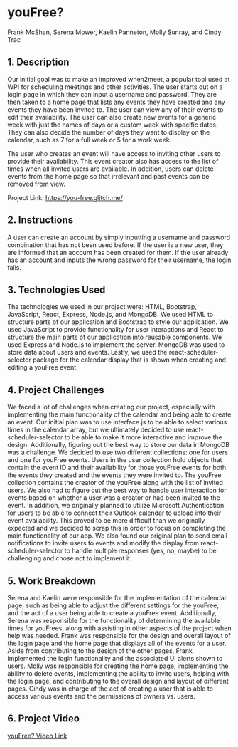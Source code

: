 # youFree?

Frank McShan, Serena Mower, Kaelin Panneton, Molly Sunray, and Cindy Trac

## 1. Description
Our initial goal was to make an improved when2meet, a popular tool used at WPI for scheduling meetings and other activities. The user starts out on a login page in which they can input a username and password. They are then taken to a home page that lists any events they have created and any events they have been invited to. The user can view any of their events to edit their availability. The user can also create new events for a generic week with just the names of days or a custom week with specific dates. They can also decide the number of days they want to display on the calendar, such as 7 for a full week or 5 for a work week.

The user who creates an event will have access to inviting other users to provide their availability. This event creator also has access to the list of times when all invited users are available. In addition, users can delete events from the home page so that irrelevant and past events can be removed from view.

Project Link: https://you-free.glitch.me/

## 2. Instructions
A user can create an account by simply inputting a username and password combination that has not been used before. If the user is a new user, they are informed that an account has been created for them. If the user already has an account and inputs the wrong password for their username, the login fails.

## 3. Technologies Used
The technologies we used in our project were: HTML, Bootstrap, JavaScript, React, Express, Node.js, and MongoDB. We used HTML to structure parts of our application and Bootstrap to style our application. We used JavaScript to provide functionality for user interactions and React to structure the main parts of our application into reusable components. We used Express and Node.js to implement the server. MongoDB was used to store data about users and events. Lastly, we used the react-scheduler-selector package for the calendar display that is shown when creating and editing a youFree event.

## 4. Project Challenges
We faced a lot of challenges when creating our project, especially with implementing the main functionality of the calendar and being able to create an event. Our initial plan was to use interface.js to be able to select various times in the calendar array, but we ultimately decided to use react-scheduler-selector to be able to make it more interactive and improve the design. Additionally, figuring out the best way to store our data in MongoDB was a challenge. We decided to use two different collections: one for users and one for youFree events. Users in the user collection hold objects that contain the event ID and their availability for those youFree events for both the events they created and the events they were invited to. The youFree collection contains the creator of the youFree along with the list of invited users. We also had to figure out the best way to handle user interaction for events based on whether a user was a creator or had been invited to the event. In addition, we originally planned to utilize Microsoft Authentication for users to be able to connect their Outlook calendar to upload into their event availability. This proved to be more difficult than we originally expected and we decided to scrap this in order to focus on completing the main functionality of our app. We also found our original plan to send email notifications to invite users to events and modify the display from react-scheduler-selector to handle multiple responses (yes, no, maybe) to be challenging and chose not to implement it.

## 5. Work Breakdown
Serena and Kaelin were responsible for the implementation of the calendar page, such as being able to adjust the different settings for the youFree, and the act of a user being able to create a youFree event. Additionally, Serena was responsible for the functionality of determining the available times for youFrees, along with assisting in other aspects of the project when help was needed. Frank was responsible for the design and overall layout of the login page and the home page that displays all of the events for a user. Aside from contributing to the design of the other pages, Frank implemented the login functionality and the associated UI alerts shown to users. Molly was responsible for creating the home page, implementing the ability to delete events, implementing the ability to invite users, helping with the login page, and contributing to the overall design and layout of different pages. Cindy was in charge of the act of creating a user that is able to access various events and the permissions of owners vs. users.

## 6. Project Video
[youFree? Video Link](https://youtu.be/I25TkdYtDjw)
